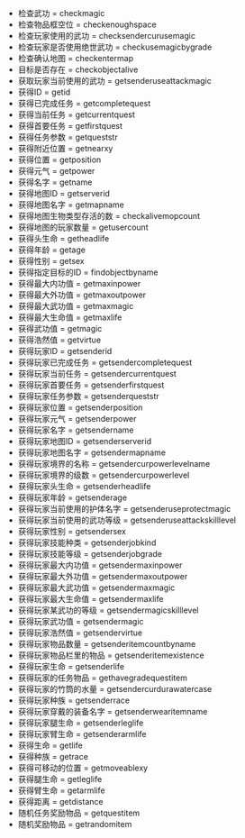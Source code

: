 * 检查武功 = checkmagic
* 检查物品框空位 = checkenoughspace
* 检查玩家使用的武功 = checksendercurusemagic
* 检查玩家是否使用绝世武功 = checkusemagicbygrade
* 检查确认地图 = checkentermap
* 目标是否存在 = checkobjectalive
* 获取玩家当前使用的武功 = getsenderuseattackmagic
* 获得ID = getid
* 获得已完成任务 = getcompletequest
* 获得当前任务 = getcurrentquest
* 获得首要任务 = getfirstquest
* 获得任务参数 = getqueststr
* 获得附近位置 = getnearxy
* 获得位置 = getposition
* 获得元气 = getpower
* 获得名字 = getname
* 获得地图ID = getserverid
* 获得地图名字 = getmapname
* 获得地图生物类型存活的数 = checkalivemopcount
* 获得地图的玩家数量 = getusercount
* 获得头生命 = getheadlife
* 获得年龄 = getage
* 获得性别 = getsex
* 获得指定目标的ID = findobjectbyname
* 获得最大内功值 = getmaxinpower
* 获得最大外功值 = getmaxoutpower
* 获得最大武功值 = getmaxmagic
* 获得最大生命值 = getmaxlife
* 获得武功值 = getmagic
* 获得浩然值 = getvirtue
* 获得玩家ID = getsenderid
* 获得玩家已完成任务 = getsendercompletequest
* 获得玩家当前任务 = getsendercurrentquest
* 获得玩家首要任务 = getsenderfirstquest
* 获得玩家任务参数 = getsenderqueststr
* 获得玩家位置 = getsenderposition
* 获得玩家元气 = getsenderpower
* 获得玩家名字 = getsendername
* 获得玩家地图ID = getsenderserverid
* 获得玩家地图名字 = getsendermapname
* 获得玩家境界的名称 = getsendercurpowerlevelname
* 获得玩家境界的级数 = getsendercurpowerlevel
* 获得玩家头生命 = getsenderheadlife
* 获得玩家年龄 = getsenderage
* 获得玩家当前使用的护体名字 = getsenderuseprotectmagic
* 获得玩家当前使用的武功等级 = getsenderuseattackskilllevel
* 获得玩家性别 = getsendersex
* 获得玩家技能种类 = getsenderjobkind
* 获得玩家技能等级 = getsenderjobgrade
* 获得玩家最大内功值 = getsendermaxinpower
* 获得玩家最大外功值 = getsendermaxoutpower
* 获得玩家最大武功值 = getsendermaxmagic
* 获得玩家最大生命值 = getsendermaxlife
* 获得玩家某武功的等级 = getsendermagicskilllevel
* 获得玩家武功值 = getsendermagic
* 获得玩家浩然值 = getsendervirtue
* 获得玩家物品数量 = getsenderitemcountbyname
* 获得玩家物品栏里的物品 = getsenderitemexistence
* 获得玩家生命 = getsenderlife
* 获得玩家的任务物品 = gethavegradequestitem
* 获得玩家的竹筒的水量 = getsendercurdurawatercase
* 获得玩家种族 = getsenderrace
* 获得玩家穿戴的装备名字 = getsenderwearitemname
* 获得玩家腿生命 = getsenderleglife
* 获得玩家臂生命 = getsenderarmlife
* 获得生命 = getlife
* 获得种族 = getrace
* 获得可移动的位置 = getmoveablexy
* 获得腿生命 = getleglife
* 获得臂生命 = getarmlife
* 获得距离 = getdistance
* 随机任务奖励物品 = getquestitem
* 随机奖励物品 = getrandomitem
